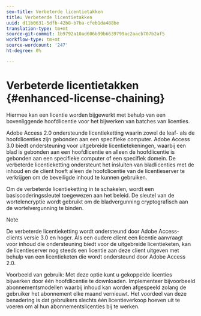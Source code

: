 ```yaml
---
seo-title: Verbeterde licentietakken
title: Verbeterde licentietakken
uuid: d11b0631-5dfb-42b8-b7ba-cfeb1da488be
translation-type: tm+mt
source-git-commit: 1b9792a10ad606b99b6639799ac2aacb707b2af5
workflow-type: tm+mt
source-wordcount: '247'
ht-degree: 0%

---
```



# Verbeterde licentietakken {#enhanced-license-chaining}

Hiermee kan een licentie worden bijgewerkt met behulp van een bovenliggende hoofdlicentie voor het bijwerken van batches van licenties.

Adobe Access 2.0 ondersteunde licentieketting waarin zowel de leaf- als de hoofdlicenties zijn gebonden aan een specifieke computer. Adobe Access 3.0 biedt ondersteuning voor uitgebreide licentietekeningen, waarbij een blad is gebonden aan een hoofdlicentie en alleen de hoofdlicentie is gebonden aan een specifieke computer of een specifiek domein. De verbeterde licentieketting ondersteunt het insluiten van bladlicenties met de inhoud en de client hoeft alleen de hoofdlicentie van de licentieserver te verkrijgen om de beveiligde inhoud te kunnen gebruiken.

Om de verbeterde licentieketting in te schakelen, wordt een basiscoderingssleutel toegewezen aan het beleid. De sleutel van de wortelencryptie wordt gebruikt om de bladvergunning cryptografisch aan de wortelvergunning te binden.

>[!NOTE]
>
>De verbeterde licentieketting wordt ondersteund door Adobe Access-clients versie 3.0 en hoger. Als een oudere client een licentie aanvraagt voor inhoud die ondersteuning biedt voor de uitgebreide licentieketen, kan de licentieserver nog steeds een licentie aan deze client uitgeven met behulp van een licentieketen die wordt ondersteund door Adobe Access 2.0.

Voorbeeld van gebruik: Met deze optie kunt u gekoppelde licenties bijwerken door één hoofdlicentie te downloaden. Implementeer bijvoorbeeld abonnementsmodellen waarbij inhoud kan worden afgespeeld zolang de gebruiker het abonnement elke maand vernieuwt. Het voordeel van deze benadering is dat gebruikers slechts één licentieverkoop hoeven uit te voeren om al hun abonnementslicenties bij te werken.
